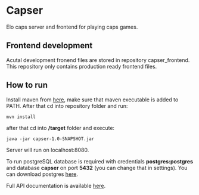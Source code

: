 # Capser
Elo caps server and frontend for playing caps games. 

## Frontend development
Acutal development fronend files are stored in repository capser_frontend. This repository only contains production ready frontend files.

## How to run
Install maven from [here](https://maven.apache.org/download.cgi), make sure that maven executable is added to PATH. After that cd into repository folder and run:
~~~~
mvn install
~~~~
after that cd into **/target** folder and execute:
~~~~
java -jar capser-1.0-SNAPSHOT.jar
~~~~
Server will run on localhost:8080.

To run postgreSQL database is required with credentials **postgres:postgres** and database **capser** on port **5432** (you can change that in settings). You can download postgres [here](https://www.postgresql.org/download/).

Full API documentation is available [here](https://viviclabs.postman.co/collections/6663409-e35bd261-336c-4464-af11-df6089135b6b?version=latest&workspace=3d193ef3-1f0d-423e-8e4c-d49403a22963).
